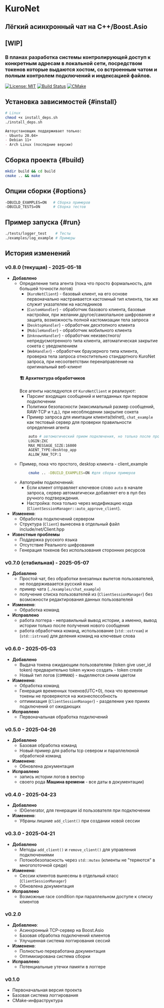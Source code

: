 # KuroNet
## Лёгкий асинхронный чат на C++/Boost.Asio

## [WIP]
### В планах разработка системы контролирующей доступ к конкретным адресам в локальной сети, посредством  токенов которые выдаются хостом, со встроенным чатом и полным контролем подключений и индексацией файлов.

[![License: MIT](https://img.shields.io/badge/License-MIT-yellow.svg)](https://opensource.org/licenses/MIT)
[![Build Status](https://img.shields.io/github/actions/workflow/status/Akeksichek/KuroNet/build.yml?label=CI)](https://github.com/Akeksichek/KuroNet)
[![CMake](https://img.shields.io/badge/CMake-3.15+-brightgreen.svg)](https://cmake.org)

## Установка зависимостей {#install}
```bash
# Linux
chmod +x install_deps.sh
./install_deps.sh
```
```markdown
Автоустановщик поддерживает только:
- Ubuntu 20.04+
- Debian 11+
- Arch Linux (последние версии)

```

## Сборка проекта {#build}
```bash
mkdir build && cd build
cmake .. && make
```

## Опции сборки {#options}
```bash
-DBUILD_EXAMPLES=ON   # Сборка примеров
-DBUILD_TESTS=ON      # Сборка тестов
```

## Пример запуска {#run}
```bash
./tests/logger_test    # Тесты
./examples/log_example # Примеры
```

## История изменений

### v0.8.0 (текущая) - 2025-05-18
- **Добавлено**
  - Определение типа агента (пока что просто формальность, для большей точности логов)
    - (`KuroNetClient`) - базовый клиент, на его основе первоначально настраивается кастомный тип клиента, так же служит указателем на наследников
    - (`CustomHandler`) - обработчик базового клиента, базовые настройки, при желании другое/самопальное шифрование и защита, возможность полной кастомизации тела запроса
    - (`DesktopHandler`) - обработчик десктопного клиента
    - (`MobileHandler`) - обработчик мобильного клиента
    - (`UnknownHandler`) - обработчик неизвестного/непредусмотренного типа клиента, автоматическая закрытие сокета с уведомлением
    - (`WebHandler`) - обработчик браузерного типа клиента, проверка тела запроса отностительно стандартного KuroNet запроса, при несоответствии перенаправление на оригинальный веб-клиент
    #### 🏗 Архитектура обработчиков
    Все агенты наследуются от `KuroNetClient` и реализуют:
    - Парсинг входящих сообщений и метаданных при первом подключении
    - Политики безопасности (максимальный размер сообщений, RAW-TCP и т.д.), при несоблюдении закрытие сокета
    - Пример запроса для имитации клиента(telnet), `chat_example` как тестовый сервер для проверки правильности определения агента
    ```bash
        auto # автоматический прием подключения, но только после проверки тела запроса
        LOGIN:ZXC
        MAX_MESSAGE_SIZE:16000
        AGENT_TYPE:desktop_app
        ALLOW_RAW_TCP:1
    ```
  - Пример, пока что простого, desktop клиента - client_example
    ```bash
        cmake .. -DBUILD_EXAMPLES=ON #для сборки примеров
    ```
  - Автоприём подключений:
    - Если клиент отправляет ключевое слово `auto` в начале запроса, сервер автоматически добавляет его в пул без ручного подтверждения.
    - Настройка: пока только через модификацию кода (`ClientSessionManager::auto_approve_client`).
- **Изменено**:
  - Обработка подключений сервером
  - Структура (`Client`) вынесена в отдельный файл include/net/Client.hpp
- **Известные проблемы**
  - Поддержка русского языка
  - Отсутствие Реального шифрования
  - Генерация токенов без использования сторонних ресурсов

### v0.7.0 (стабильная) - 2025-05-07
- **Добавлено**
  - Простой чат, без обработки внезапных вылетов пользователей, не поодерживаается русский язык
  - пример чата (`./examples/chat_example`)
  - получение списка пользователей из (`ClientSessionManager`) без возможности редактирования данных пользователей
- **Изменено**:
  - Обработка команд
- **Исправлено**
  - работа логгера - неправильный вывод истории, а именно, вывод истории только после получения нового сообщения
  - работа обработчика команд, использование (`std::ostream`) и (`std::istream`) для деления команд на ключевые слова

### v0.6.0 - 2025-05-03
- **Добавлено**
  - Выдача токена ожидающим пользователям (token give user_id token) предварительно token нужно создать - token create 
  - Новый тип логов (`COMMAND`) - выделяются синим цветом
- **Изменено**:
  - Обработка команд
  - Генерация временных токенов(UTC+0), пока что временные токены не проверяются на жизнеспособность
  - оптимизация (`ClientSessionManager`) - разделение уже принях подключений от ожидающих
- **Исправлено**
  - Первоначальная обработка подключений

### v0.5.0 - 2025-04-26
- **Добавлено**
  - Базовая обработка команд
  - Новый пример для работы tcp севером и параллелюной обработкой команд
- **Изменено**:
  - Обновлена документация
- **Исправлено**
  - запись истории логов в вектор
  - своего рода **Машина времени** - все даты в документации)

### v0.4.0 - 2025-04-23
- **Добавлено**
  - IDGenerator, для генерации id пользователя при подключении
- **Изменено**:
  - Убраны лишние `add_client()` при создании новой сессии

### v0.3.0 - 2025-04-21
- **Добавлено**
  - Методы `add_client()` и `remove_client()` для управления подключениями
  - Потокобезопасность через `std::mutex` (клиенты не "теряются" в многопоточной среде)
- **Изменено**:
  - Сессии клиентов вынесены в отдельный класс (`ClientSessionManager`)
  - Обновлена документация
- **Исправлено**
  - Возможные race condition при параллельном доступе к списку клиентов

### v0.2.0
- **Добавлено**:
  - Асинхронный TCP-сервер на Boost.Asio
  - Базовая обработка подключений клиентов
  - Улучшенная система логгирования сессий
- **Изменено**:
  - Полностью переработана документация
  - Оптимизирована система сборки
- **Исправлено**:
  - Потенциальные утечки памяти в логгере

### v0.1.0
- Первоначальная версия проекта
- Базовая система логгирования
- CMake-инфраструктура
